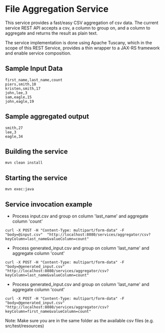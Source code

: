 # File Aggregation Service

This service provides a fast/easy CSV aggregation of csv data. The current service REST API accepts a csv, a column to group on, and a column to aggregate and returns the result as plain text.

The service implementation is done using Apache Tuscany, which in the scope of this REST Service, provides a thin wrapper to a JAX-RS framework and enable service composition.

## Sample Input Data

```
first_name,last_name,count
piers,smith,10
kristen,smith,17
john,lee,3
sam,eagle,15
john,eagle,19

```

## Sample aggregated output

```
smith,27
lee,3
eagle,34
```

## Building the service

```
mvn clean install
```

## Starting the service

```
mvn exec:java
```

## Service invocation example

* Process input.csv and group on column 'last_name' and aggregate column 'count'
```
curl -X POST -H "Content-Type: multipart/form-data" -F "body=@input.csv"  "http://localhost:8080/services/aggregator/csv?keyColumn=last_name&valueColumn=count"
```

* Process generated_input.csv and group on column 'last_name' and aggregate column 'count'
```
curl -X POST -H "Content-Type: multipart/form-data" -F "body=@generated_input.csv"  "http://localhost:8080/services/aggregator/csv?keyColumn=last_name&valueColumn=count"
```

* Process generated_input.csv and group on column 'last_name' and aggregate column 'count'
```
curl -X POST -H "Content-Type: multipart/form-data" -F "body=@generated_input.csv"  "http://localhost:8080/services/aggregator/csv?keyColumn=first_name&valueColumn=count"
```

Note: Make sure you are in the same folder as the available csv files (e.g. src/test/resources)